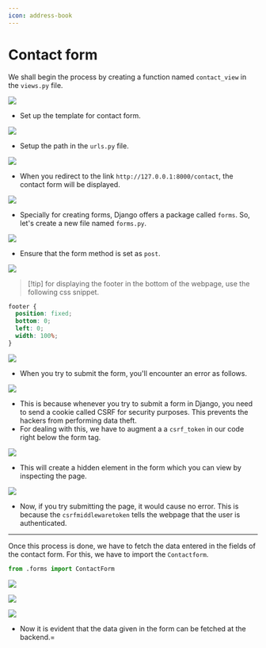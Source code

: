 ```yaml
---
icon: address-book
---
```


# Contact form

We shall begin the process by creating a function named `contact_view` in the `views.py` file.

![](https://i.imgur.com/vqo4d2v.png)

* Set up the template for contact form.

![](https://i.imgur.com/oEDbOWj.png)

* Setup the path in the `urls.py` file.

![](https://i.imgur.com/3j2Vf2g.png)

* When you redirect to the link `http://127.0.0.1:8000/contact`, the contact form will be displayed.

![](https://i.imgur.com/fEWmwT2.png)

* Specially for creating forms, Django offers a package called `forms`. So, let's create a new file named `forms.py`.

![](https://i.imgur.com/0eC1kWU.png)

* Ensure that the form method is set as `post`.

![](https://i.imgur.com/8Oyx0Hl.png)

> \[!tip] for displaying the footer in the bottom of the webpage, use the following css snippet.

```css
footer {
  position: fixed;
  bottom: 0;
  left: 0;
  width: 100%;
}
```

![](https://i.imgur.com/uwBhfwL.png)

* When you try to submit the form, you'll encounter an error as follows.

![](https://i.imgur.com/iKfDMIz.png)

* This is because whenever you try to submit a form in Django, you need to send a cookie called CSRF for security purposes. This prevents the hackers from performing data theft.
* For dealing with this, we have to augment a a `csrf_token` in our code right below the form tag.

![](https://i.imgur.com/chSQ8yE.png)

* This will create a hidden element in the form which you can view by inspecting the page.

![](https://i.imgur.com/GR7GKmD.png)

* Now, if you try submitting the page, it would cause no error. This is because the `csrfmiddlewaretoken` tells the webpage that the user is authenticated.

***

Once this process is done, we have to fetch the data entered in the fields of the contact form. For this, we have to import the `Contactform`.

```python
from .forms import ContactForm
```

![](https://i.imgur.com/GeRKAH8.png)

![](https://i.imgur.com/IaO8Jij.png)

![](https://i.imgur.com/LiZNEb8.png)

* Now it is evident that the data given in the form can be fetched at the backend.=
